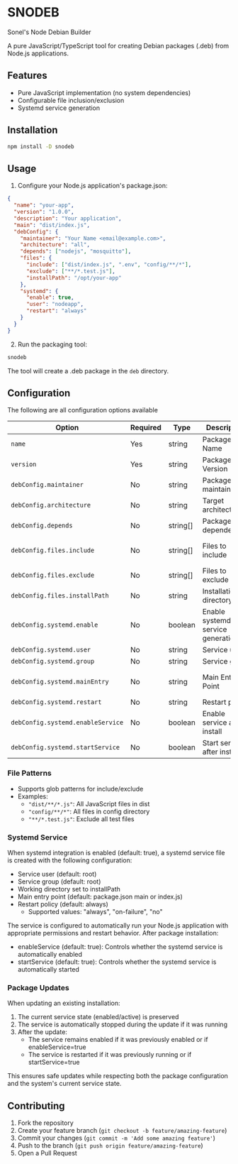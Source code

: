 # SNODEB

Sonel's Node Debian Builder

A pure JavaScript/TypeScript tool for creating Debian packages (.deb) from Node.js applications.

## Features

- Pure JavaScript implementation (no system dependencies)
- Configurable file inclusion/exclusion
- Systemd service generation

## Installation

```bash
npm install -D snodeb
```

## Usage

1. Configure your Node.js application's package.json:

```json
{
  "name": "your-app",
  "version": "1.0.0",
  "description": "Your application",
  "main": "dist/index.js",
  "debConfig": {
    "maintainer": "Your Name <email@example.com>",
    "architecture": "all",
    "depends": ["nodejs", "mosquitto"],
    "files": {
      "include": ["dist/index.js", ".env", "config/**/*"],
      "exclude": ["**/*.test.js"],
      "installPath": "/opt/your-app"
    },
    "systemd": {
      "enable": true,
      "user": "nodeapp",
      "restart": "always"
    }
  }
}
```

2. Run the packaging tool:

```bash
snodeb
```

The tool will create a .deb package in the `deb` directory.

## Configuration

The following are all configuration options available

| Option                            | Required | Type     | Description                       | Default                                      |
| --------------------------------- | -------- | -------- | --------------------------------- | -------------------------------------------- |
| `name`                            | Yes      | string   | Package Name                      |                                              |
| `version`                         | Yes      | string   | Package Version                   |                                              |
| `debConfig.maintainer`            | No       | string   | Package maintainer                | "Unknown"                                    |
| `debConfig.architecture`          | No       | string   | Target architecture               | "all"                                        |
| `debConfig.depends`               | No       | string[] | Package dependencies              | ["nodejs"]                                   |
| `debConfig.files.include`         | No       | string[] | Files to include                  | [value of package.json "main" or "index.js"] |
| `debConfig.files.exclude`         | No       | string[] | Files to exclude                  | []                                           |
| `debConfig.files.installPath`     | No       | string   | Installation directory            | "/usr/share/${name}"                         |
| `debConfig.systemd.enable`        | No       | boolean  | Enable systemd service generation | true                                         |
| `debConfig.systemd.user`          | No       | string   | Service user                      | "root"                                       |
| `debConfig.systemd.group`         | No       | string   | Service group                     | "root"                                       |
| `debConfig.systemd.mainEntry`     | No       | string   | Main Entry Point                  | value of package.json "main" or "index.js"   |
| `debConfig.systemd.restart`       | No       | string   | Restart policy                    | "always"                                     |
| `debConfig.systemd.enableService` | No       | boolean  | Enable service after install      | true                                         |
| `debConfig.systemd.startService`  | No       | boolean  | Start service after install       | true                                         |

### File Patterns

- Supports glob patterns for include/exclude
- Examples:
  - `"dist/**/*.js"`: All JavaScript files in dist
  - `"config/**/*"`: All files in config directory
  - `"**/*.test.js"`: Exclude all test files

### Systemd Service

When systemd integration is enabled (default: true), a systemd service file is created with the following configuration:

- Service user (default: root)
- Service group (default: root)
- Working directory set to installPath
- Main entry point (default: package.json main or index.js)
- Restart policy (default: always)
  - Supported values: "always", "on-failure", "no"

The service is configured to automatically run your Node.js application with appropriate permissions and restart behavior. After package installation:

- enableService (default: true): Controls whether the systemd service is automatically enabled
- startService (default: true): Controls whether the systemd service is automatically started

### Package Updates

When updating an existing installation:

1. The current service state (enabled/active) is preserved
2. The service is automatically stopped during the update if it was running
3. After the update:
   - The service remains enabled if it was previously enabled or if enableService=true
   - The service is restarted if it was previously running or if startService=true

This ensures safe updates while respecting both the package configuration and the system's current service state.

## Contributing

1. Fork the repository
2. Create your feature branch (`git checkout -b feature/amazing-feature`)
3. Commit your changes (`git commit -m 'Add some amazing feature'`)
4. Push to the branch (`git push origin feature/amazing-feature`)
5. Open a Pull Request
